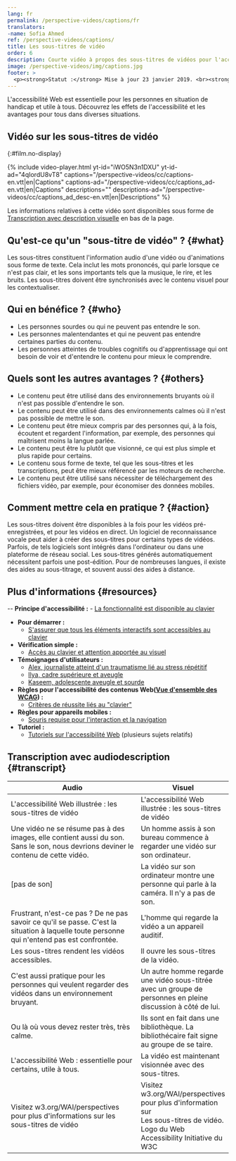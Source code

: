 ```yaml
---
lang: fr
permalink: /perspective-videos/captions/fr
translators: 
-name: Sofia Ahmed
ref: /perspective-videos/captions/
title: Les sous-titres de vidéo
order: 6
description: Courte vidéo à propos des sous-titres de vidéos pour l'accessibilité Web - de quoi s'agit-il, qui en bénéficie, et comment mettre cela en pratique.
image: /perspective-videos/img/captions.jpg
footer: >
  <p><strong>Statut :</strong> Mise à jour 23 janvier 2019. <br><strong>Auteur et direction du projet : </strong> <a href="https://www.w3.org/People/shadi">Shadi Abou-Zahra</a>. Développé par le <a href="https://www.w3.org/WAI/EO/">Groupe de travail Éducation et Promotion</a> avec le soutien du projet <a href="https://www.w3.org/WAI/about/projects/wai-guide/">WAI-Guide</a> financé par la Commission européenne (CE) sous le programme Horizon 2020 (convention de subvention 822245) <a href="./acknowledgements/">Remerciements</a>.</p>
---
```


L'accessibilité Web est essentielle pour les personnes en situation de handicap et utile à tous. Découvrez les effets de l'accessibilité et les avantages pour tous dans diverses situations.

## Vidéo sur les sous-titres de vidéo
{:#film.no-display}

{% include video-player.html
    yt-id="iWO5N3n1DXU"
    yt-id-ad="4qIordU8vT8"
    captions="/perspective-videos/cc/captions-en.vtt|en|Captions"
    captions-ad="/perspective-videos/cc/captions_ad-en.vtt|en|Captions"
    descriptions=""
    descriptions-ad="/perspective-videos/cc/captions_ad_desc-en.vtt|en|Descriptions"
%}

Les informations relatives à cette vidéo sont disponibles sous forme de [Transcription avec description visuelle](#transcript) en bas de la page.

Qu'est-ce qu'un "sous-titre de vidéo" ? {#what}
-------------------------

Les sous-titres constituent l'information audio d'une vidéo ou d'animations sous forme de texte.
Cela inclut les mots prononcés, qui parle lorsque ce n'est pas clair, et les sons importants tels que la musique, le rire, et les bruits. Les sous-titres doivent être synchronisés avec le contenu visuel pour les contextualiser.

Qui en bénéfice ? {#who}
----------------------------

-   Les personnes sourdes ou qui ne peuvent pas entendre le son.
-   Les personnes malentendantes et qui ne peuvent pas entendre certaines parties du contenu.
-   Les personnes atteintes de troubles cognitifs ou d'apprentissage qui ont besoin de voir et d'entendre le contenu pour mieux le comprendre.

Quels sont les autres avantages ? {#others}
---------------------------------

-   Le contenu peut être utilisé dans des environnements bruyants où il n'est pas possible d'entendre le son.
-   Le contenu peut être utilisé dans des environnements calmes où il n'est pas possible de mettre le son.
-   Le contenu peut être mieux compris par des personnes qui, à la fois, écoutent et regardent l'information, par exemple, des personnes qui maîtrisent moins la langue parlée.
-   Le contenu peut être lu plutôt que visionné, ce qui est plus simple et plus rapide pour certains.
-   Le contenu sous forme de texte, tel que les sous-titres et les transcriptions, peut être mieux référencé par les moteurs de recherche.
-   Le contenu peut être utilisé sans nécessiter de téléchargement des fichiers vidéo, par exemple, pour économiser des données mobiles.

Comment mettre cela en pratique ? {#action}
--------------------------------------

Les sous-titres doivent être disponibles à la fois pour les vidéos pré-enregistrées, et pour les vidéos en direct. Un logiciel de reconnaissance vocale peut aider à créer des sous-titres pour certains types de vidéos. Parfois, de tels logiciels sont intégrés dans l'ordinateur ou dans une plateforme de réseau social. Les sous-titres générés automatiquement nécessitent parfois une post-édition. Pour de nombreuses langues, il existe des aides au sous-titrage, et souvent aussi des aides à distance.  

Plus d'informations {#resources}
----------

--   **Principe d'accessibilité :**
    -   [La fonctionnalité est disponible au clavier](/fundamentals/accessibility-principles/#keyboard) 
-   **Pour démarrer :**
    -   [S'assurer que tous les éléments interactifs sont accessibles au clavier](/tips/developing/#ensure-that-all-interactive-elements-are-keyboard-accessible)
-   **Vérification simple :**
    -   [Accès au clavier et attention apportée au visuel](/test-evaluate/preliminary/#interaction) 
-   **Témoignages d'utilisateurs :**
    -   [Alex, journaliste atteint d'un traumatisme lié au stress répétitif](/people-use-web/user-stories/#reporter)
    -   [Ilya, cadre supérieure et aveugle](/people-use-web/user-stories/#accountant)
    -   [Kaseem, adolescente aveugle et sourde](/people-use-web/user-stories/#teenager)
-   **Règles pour l'accessibilité des contenus Web([Vue d'ensemble des WCAG](/standards-guidelines/wcag/)) :** 
    -   [Critères de réussite liés au "clavier"](https://www.w3.org/WAI/WCAG21/quickref/?tags=keyboard) 
-   **Règles pour appareils mobiles :**
    -   [Souris requise pour l'interaction et la navigation](/standards-guidelines/shared-experiences/#mouse) 
-   **Tutoriel :**
    -   [Tutoriels sur l'accessibilité Web](https://www.w3.org/WAI/tutorials/) 
        (plusieurs sujets relatifs)

## Transcription avec audiodescription {#transcript}

 <table>
  <thead>
    <tr>
      <th width="65%">Audio</th>
      <th>Visuel</th>
    </tr>
  </thead>
  <tbody>
    <tr>
      <td>L'accessibilité Web illustrée : les sous-titres de vidéo</td>
      <td>L'accessibilité Web illustrée : les sous-titres de vidéo</td>
    </tr>
    <tr>
      <td>Une vidéo ne se résume pas à des images, elle contient aussi du son. Sans le son, nous devrions deviner le contenu de cette vidéo.</td>
      <td>Un homme assis à son bureau commence à regarder une vidéo sur son ordinateur.<br></td>
    </tr>
    <tr>
      <td>[pas de son]</td>
      <td>La vidéo sur son ordinateur montre une personne qui parle à la caméra. Il n'y a pas de son.</td>
    </tr>
    <tr>
      <td>Frustrant, n'est-ce pas ? De ne pas savoir ce qu'il se passe. C'est la situation à laquelle toute personne qui n'entend pas est confrontée.</td>
      <td>L'homme qui regarde la vidéo a un appareil auditif.</td>
    </tr>
    <tr>
      <td>Les sous-titres rendent les vidéos accessibles.</td>
      <td>Il ouvre les sous-titres de la vidéo.</td>
    </tr>
    <tr>
      <td>C'est aussi pratique pour les personnes qui veulent regarder des vidéos dans un environnement bruyant.</td>
      <td>Un autre homme regarde une vidéo sous-titrée avec un groupe de personnes en pleine discussion à côté de lui.</td>
    </tr>
    <tr>
      <td>Ou là où vous devez rester très, très calme.</td>
      <td>Ils sont en fait dans une bibliothèque. La bibliothécaire fait signe au groupe de se taire.</td>
    </tr>
    <tr>
      <td>L'accessibilité Web : essentielle pour certains, utile à tous.</td>
      <td>La vidéo est maintenant visionnée avec des sous-titres.</td>
    </tr>
    <tr>
      <td>Visitez w3.org/WAI/perspectives pour plus d'informations sur les sous-titres de vidéo</td>
      <td>Visitez<br>
        w3.org/WAI/perspectives<br>
        pour plus d'information sur<br>
        Les sous-titres de vidéo. <br>
        Logo du Web Accessibility Initiative du W3C</td>
    </tr>
  </tbody>
</table>
